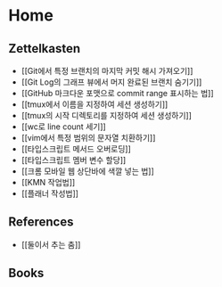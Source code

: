 # Home

## Zettelkasten

- [[Git에서 특정 브랜치의 마지막 커밋 해시 가져오기]]
- [[Git Log의 그래프 뷰에서 머지 완료된 브랜치 숨기기]]
- [[GitHub 마크다운 포맷으로 commit range 표시하는 법]]
- [[tmux에서 이름을 지정하여 세션 생성하기]]
- [[tmux의 시작 디렉토리를 지정하여 세션 생성하기]]
- [[wc로 line count 세기]]
- [[vim에서 특정 범위의 문자열 치환하기]]
- [[타입스크립트 메서드 오버로딩]]
- [[타입스크립트 멤버 변수 할당]]
- [[크롬 모바일 웹 상단바에 색깔 넣는 법]]
- [[KMN 작업법]]
- [[플래너 작성법]]

## References

- [[둘이서 추는 춤]]

## Books

